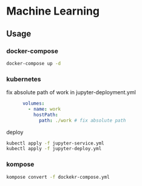 # Machine Learning

## Usage

### docker-compose

```bash
docker-compose up -d
```

### kubernetes

fix absolute path of work in jupyter-deployment.yml

```yml:jupyter-deployment.yml
      volumes:
        - name: work
          hostPath:
            path: ./work # fix absolute path
```

deploy

```bash
kubectl apply -f jupyter-service.yml
kubectl apply -f jupyter-deploy.yml
```

### kompose

```bash
kompose convert -f dockekr-compose.yml
```
